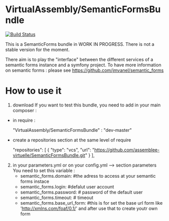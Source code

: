 VirtualAssembly/SemanticFormsBundle 
===============

[![Build Status](https://travis-ci.org/balessan/SemanticFormsBundle.svg?branch=master)](https://travis-ci.org/balessan/SemanticFormsBundle)

This is a SemanticForms bundle in WORK IN PROGRESS. 
There is not a stable version for the moment.

There aim is to play the "interface" between the different services of a semantic forms instance and a symfony project.
To have more information on semantic forms : please see https://github.com/jmvanel/semantic_forms

How to use it 
===============
1) download
If you want to test this bundle, you need to add in your main composer :
- in require :

    "VirtualAssembly/SemanticFormsBundle" : "dev-master"
    
- create a repositories section at the same level of require

	"repositories": [
        {
            "type": "vcs",
            "url": "https://github.com/assemblee-virtuelle/SemanticFormsBundle.git"
        }
    ],
2) in your parameters.yml or on your config.yml --> section parameters
You need to set this variable :
    - semantic_forms.domain: #the adress to access at your semantic forms instace
    - semantic_forms.login: #defalut user account
    - semantic_forms.password: # password of the default user
    - semantic_forms.timeout: # timeout
    - semantic_forms.base_url_form: #this is for set the base url form like 'http://xmlns.com/foaf/0.1/' and after use that to create youtr own form
